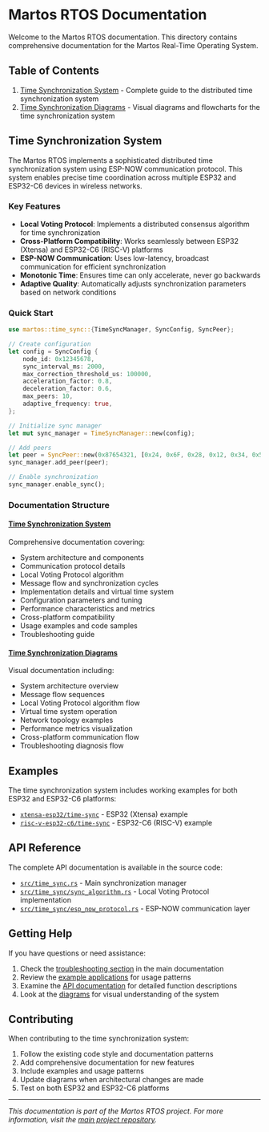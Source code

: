 # Martos RTOS Documentation

Welcome to the Martos RTOS documentation. This directory contains comprehensive documentation for the Martos Real-Time Operating System.

## Table of Contents

1. [Time Synchronization System](./time-synchronization.md) - Complete guide to the distributed time synchronization system
2. [Time Synchronization Diagrams](./time-sync-diagrams.md) - Visual diagrams and flowcharts for the time synchronization system

## Time Synchronization System

The Martos RTOS implements a sophisticated distributed time synchronization system using ESP-NOW communication protocol. This system enables precise time coordination across multiple ESP32 and ESP32-C6 devices in wireless networks.

### Key Features

- **Local Voting Protocol**: Implements a distributed consensus algorithm for time synchronization
- **Cross-Platform Compatibility**: Works seamlessly between ESP32 (Xtensa) and ESP32-C6 (RISC-V) platforms
- **ESP-NOW Communication**: Uses low-latency, broadcast communication for efficient synchronization
- **Monotonic Time**: Ensures time can only accelerate, never go backwards
- **Adaptive Quality**: Automatically adjusts synchronization parameters based on network conditions

### Quick Start

```rust
use martos::time_sync::{TimeSyncManager, SyncConfig, SyncPeer};

// Create configuration
let config = SyncConfig {
    node_id: 0x12345678,
    sync_interval_ms: 2000,
    max_correction_threshold_us: 100000,
    acceleration_factor: 0.8,
    deceleration_factor: 0.6,
    max_peers: 10,
    adaptive_frequency: true,
};

// Initialize sync manager
let mut sync_manager = TimeSyncManager::new(config);

// Add peers
let peer = SyncPeer::new(0x87654321, [0x24, 0x6F, 0x28, 0x12, 0x34, 0x56]);
sync_manager.add_peer(peer);

// Enable synchronization
sync_manager.enable_sync();
```

### Documentation Structure

#### [Time Synchronization System](./time-synchronization.md)
Comprehensive documentation covering:
- System architecture and components
- Communication protocol details
- Local Voting Protocol algorithm
- Message flow and synchronization cycles
- Implementation details and virtual time system
- Configuration parameters and tuning
- Performance characteristics and metrics
- Cross-platform compatibility
- Usage examples and code samples
- Troubleshooting guide

#### [Time Synchronization Diagrams](./time-sync-diagrams.md)
Visual documentation including:
- System architecture overview
- Message flow sequences
- Local Voting Protocol algorithm flow
- Virtual time system operation
- Network topology examples
- Performance metrics visualization
- Cross-platform communication flow
- Troubleshooting diagnosis flow

## Examples

The time synchronization system includes working examples for both ESP32 and ESP32-C6 platforms:

- [`xtensa-esp32/time-sync`](../examples/rust-examples/xtensa-esp32/time-sync/) - ESP32 (Xtensa) example
- [`risc-v-esp32-c6/time-sync`](../examples/rust-examples/risc-v-esp32-c6/time-sync/) - ESP32-C6 (RISC-V) example

## API Reference

The complete API documentation is available in the source code:

- [`src/time_sync.rs`](../src/time_sync.rs) - Main synchronization manager
- [`src/time_sync/sync_algorithm.rs`](../src/time_sync/sync_algorithm.rs) - Local Voting Protocol implementation
- [`src/time_sync/esp_now_protocol.rs`](../src/time_sync/esp_now_protocol.rs) - ESP-NOW communication layer

## Getting Help

If you have questions or need assistance:

1. Check the [troubleshooting section](./time-synchronization.md#troubleshooting) in the main documentation
2. Review the [example applications](../examples/rust-examples/) for usage patterns
3. Examine the [API documentation](../src/time_sync.rs) for detailed function descriptions
4. Look at the [diagrams](./time-sync-diagrams.md) for visual understanding of the system

## Contributing

When contributing to the time synchronization system:

1. Follow the existing code style and documentation patterns
2. Add comprehensive documentation for new features
3. Include examples and usage patterns
4. Update diagrams when architectural changes are made
5. Test on both ESP32 and ESP32-C6 platforms

---

*This documentation is part of the Martos RTOS project. For more information, visit the [main project repository](../README.md).*
